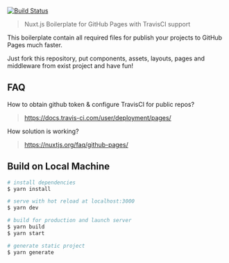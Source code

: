 [![Build Status](https://travis-ci.com/yudin-s/nuxt-ghpages-boilerplate.svg?branch=master)](https://travis-ci.com/yudin-s/nuxt-ghpages-boilerplate)
> Nuxt.js Boilerplate for GitHub Pages with TravisCI support

This boilerplate contain all required files for publish your projects to GitHub Pages much faster.

Just fork this repository, put components, assets, layouts, pages and middleware from exist project and have fun!

## FAQ 

How to obtain github token & configure TravisCI for public repos? 

> https://docs.travis-ci.com/user/deployment/pages/

How solution is working? 

> https://nuxtjs.org/faq/github-pages/

## Build on Local Machine

```bash
# install dependencies
$ yarn install

# serve with hot reload at localhost:3000
$ yarn dev

# build for production and launch server
$ yarn build
$ yarn start

# generate static project
$ yarn generate
```
